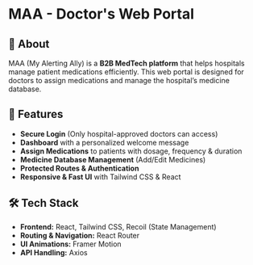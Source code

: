 # MAA - Doctor's Web Portal  

## 🏥 About  
MAA (My Alerting Ally) is a **B2B MedTech platform** that helps hospitals manage patient medications efficiently. This web portal is designed for doctors to assign medications and manage the hospital’s medicine database.  

## 🚀 Features  
- **Secure Login** (Only hospital-approved doctors can access)  
- **Dashboard** with a personalized welcome message  
- **Assign Medications** to patients with dosage, frequency & duration  
- **Medicine Database Management** (Add/Edit Medicines)  
- **Protected Routes & Authentication**  
- **Responsive & Fast UI** with Tailwind CSS & React  

## 🛠 Tech Stack  
- **Frontend:** React, Tailwind CSS, Recoil (State Management)  
- **Routing & Navigation:** React Router  
- **UI Animations:** Framer Motion  
- **API Handling:** Axios  

